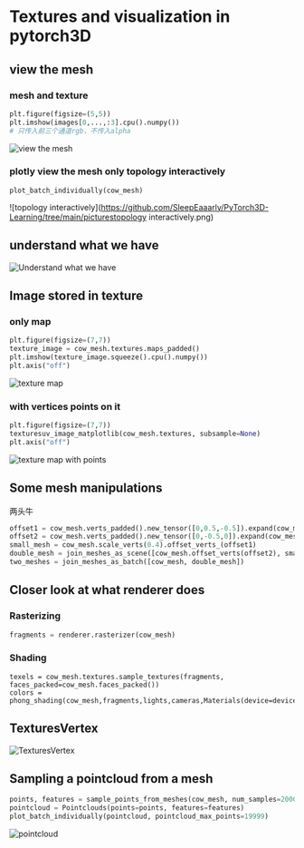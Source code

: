 # Textures and visualization in pytorch3D

## view the mesh

### mesh and texture

```python
plt.figure(figsize=(5,5))
plt.imshow(images[0,...,:3].cpu().numpy())
# 只传入前三个通道rgb，不传入alpha
```

![view the mesh](https://github.com/SleepEaaarly/PyTorch3D-Learning/tree/main/picturesview_the_mesh.png)

### plotly view the mesh only topology interactively

```
plot_batch_individually(cow_mesh)
```

![topology interactively](https://github.com/SleepEaaarly/PyTorch3D-Learning/tree/main/picturestopology interactively.png)

## understand what we have

![Understand what we have](https://github.com/SleepEaaarly/PyTorch3D-Learning/tree/main/picturesUnderstand_what_we_have.png)

## Image stored in texture

### only map

```python
plt.figure(figsize=(7,7))
texture_image = cow_mesh.textures.maps_padded()
plt.imshow(texture_image.squeeze().cpu().numpy())
plt.axis("off")
```

![texture map](https://github.com/SleepEaaarly/PyTorch3D-Learning/tree/main/picturestexture_map.png)

### with vertices points on it

```python
plt.figure(figsize=(7,7))
texturesuv_image_matplotlib(cow_mesh.textures, subsample=None)
plt.axis("off")
```

![texture map with points](https://github.com/SleepEaaarly/PyTorch3D-Learning/tree/main/picturestexture_map_with_points.png)

## Some mesh manipulations

两头牛

```python
offset1 = cow_mesh.verts_padded().new_tensor([0,0.5,-0.5]).expand(cow_mesh.verts_packed().shape)
offset2 = cow_mesh.verts_padded().new_tensor([0,-0.5,0]).expand(cow_mesh.verts_packed().shape)
small_mesh = cow_mesh.scale_verts(0.4).offset_verts_(offset1)
double_mesh = join_meshes_as_scene([cow_mesh.offset_verts(offset2), small_mesh])
two_meshes = join_meshes_as_batch([cow_mesh, double_mesh])
```

## Closer look at what renderer does

### Rasterizing

```python
fragments = renderer.rasterizer(cow_mesh)
```

### Shading

```
texels = cow_mesh.textures.sample_textures(fragments, faces_packed=cow_mesh.faces_packed())
colors = phong_shading(cow_mesh,fragments,lights,cameras,Materials(device=device),texels)
```

## TexturesVertex

![TexturesVertex](https://github.com/SleepEaaarly/PyTorch3D-Learning/tree/main/picturesTexturesVertex.png)

## Sampling a pointcloud from a mesh

```python
points, features = sample_points_from_meshes(cow_mesh, num_samples=20000, return_textures=True)
pointcloud = Pointclouds(points=points, features=features)
plot_batch_individually(pointcloud, pointcloud_max_points=19999)
```

![pointcloud](https://github.com/SleepEaaarly/PyTorch3D-Learning/tree/main/picturespointcloud.png)
